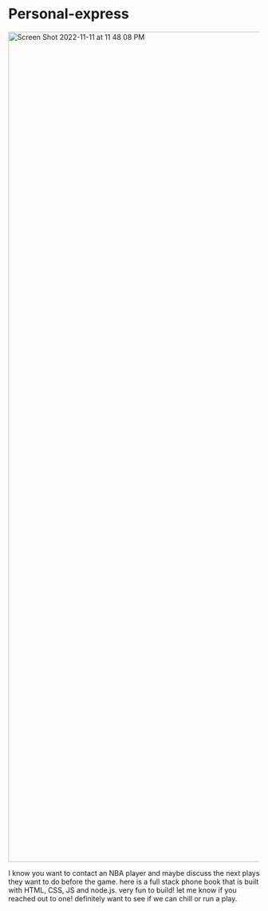 # Personal-express
<img width="1662" alt="Screen Shot 2022-11-11 at 11 48 08 PM" src="https://user-images.githubusercontent.com/113155959/201458014-aa97e1f9-8f8d-4e4a-865b-9eca4aa3b721.png">


I know you want to contact an NBA player and maybe discuss the next plays they want to do before the game. here is a full stack phone book 
that is built with HTML, CSS, JS and node.js. very fun to build! let me know if you reached out to one! definitely want to see if we can 
chill or run a play.
